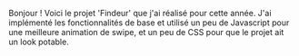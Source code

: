 Bonjour ! Voici le projet 'Findeur' que j'ai réalisé pour cette année. J'ai implémenté les fonctionnalités de base et utilisé un peu de Javascript pour une meilleure animation de swipe,
et un peu de CSS pour que le projet ait un look potable. 
